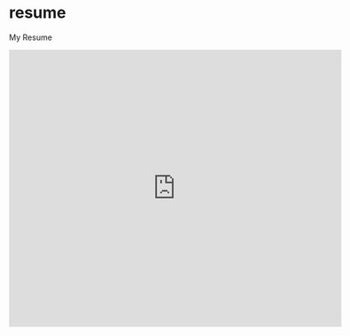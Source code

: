 # resume
My Resume

<html lang="en" style="width:100%; height:100%;">
<head>
  <meta http-equiv="content-type" content="text/html; charset=utf-8">
  <title>Jasvant's Resume</title>
</head>
  <!-- <embed src="JasvantSinghDosanjhResume.pdf" width="800px" height="2100px" /> -->
  <body style="width:100%; height:100%; margin:0;">
    <iframe src="https://docs.google.com/gview?url=https://github.com/jsdosanj/resume/raw/master/JasvantSinghDosanjhResume.pdf&embedded=true" style="width:600px; height:500px;" frameborder="0"></iframe>
  </body>
</html>
